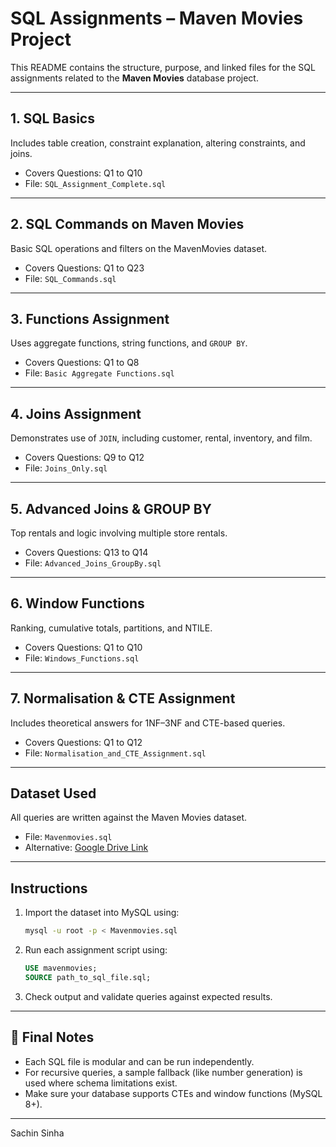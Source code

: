 
# SQL Assignments – Maven Movies Project

This README contains the structure, purpose, and linked files for the SQL assignments related to the **Maven Movies** database project.

---

##  1. SQL Basics
Includes table creation, constraint explanation, altering constraints, and joins.
- Covers Questions: Q1 to Q10
-  File: `SQL_Assignment_Complete.sql`

---

##  2. SQL Commands on Maven Movies
Basic SQL operations and filters on the MavenMovies dataset.
- Covers Questions: Q1 to Q23
-  File: `SQL_Commands.sql`

---

##  3. Functions Assignment
Uses aggregate functions, string functions, and `GROUP BY`.
- Covers Questions: Q1 to Q8
-  File: `Basic Aggregate Functions.sql`

---

##  4. Joins Assignment
Demonstrates use of `JOIN`, including customer, rental, inventory, and film.
- Covers Questions: Q9 to Q12
-  File: `Joins_Only.sql`

---

##  5. Advanced Joins & GROUP BY
Top rentals and logic involving multiple store rentals.
- Covers Questions: Q13 to Q14
-  File: `Advanced_Joins_GroupBy.sql`

---

##  6. Window Functions
Ranking, cumulative totals, partitions, and NTILE.
- Covers Questions: Q1 to Q10
-  File: `Windows_Functions.sql`

---

##  7. Normalisation & CTE Assignment
Includes theoretical answers for 1NF–3NF and CTE-based queries.
- Covers Questions: Q1 to Q12
-  File: `Normalisation_and_CTE_Assignment.sql`

---

##  Dataset Used
All queries are written against the Maven Movies dataset.

-  File: `Mavenmovies.sql`
-  Alternative: [Google Drive Link](https://drive.google.com/file/d/1l7gu75mzxL6Pl_b8DrFBvOneio2z5_Fx/view?usp=drive_link)

---

##  Instructions

1. Import the dataset into MySQL using:
   ```bash
   mysql -u root -p < Mavenmovies.sql
   ```

2. Run each assignment script using:
   ```sql
   USE mavenmovies;
   SOURCE path_to_sql_file.sql;
   ```

3. Check output and validate queries against expected results.

---

## 🏁 Final Notes

- Each SQL file is modular and can be run independently.
- For recursive queries, a sample fallback (like number generation) is used where schema limitations exist.
- Make sure your database supports CTEs and window functions (MySQL 8+).

---

Sachin Sinha
